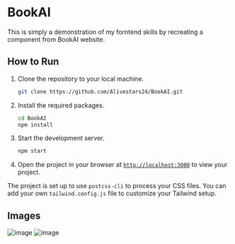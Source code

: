 # BookAI 

This is simply a demonstration of my forntend skills by recreating a component from BookAI website.

## How to Run

1. Clone the repository to your local machine.
    ```sh
    git clone https://github.com/Alivestars24/BookAI.git
    ```

1. Install the required packages.
    ```sh
    cd BookAI
    npm install
    ```

1. Start the development server.
    ```sh
    npm start
    ```
1. Open the project in your browser at [`http://localhost:3000`](http://localhost:3000) to view your project.


The project is set up to use `postcss-cli` to process your CSS files. You can add your own `tailwind.config.js` file to customize your Tailwind setup.

## Images 
![image](https://github.com/user-attachments/assets/1968ab7f-f0b3-4716-824a-9cf71d333890)
![image](https://github.com/user-attachments/assets/f6a0e05d-fdfd-4018-bc8e-425c5a1f3d60)

